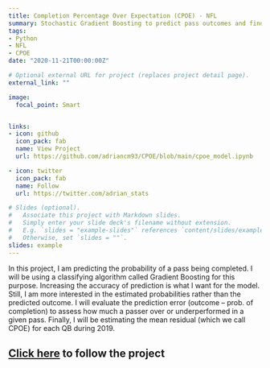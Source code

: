 ```yaml
---
title: Completion Percentage Over Expectation (CPOE) - NFL
summary: Stochastic Gradient Boosting to predict pass outcomes and find completion probability. NFL Analytics.
tags:
- Python
- NFL
- CPOE
date: "2020-11-21T00:00:00Z"

# Optional external URL for project (replaces project detail page).
external_link: ""

image:
  focal_point: Smart


links:
- icon: github
  icon_pack: fab
  name: View Project
  url: https://github.com/adriancm93/CPOE/blob/main/cpoe_model.ipynb

- icon: twitter
  icon_pack: fab
  name: Follow
  url: https://twitter.com/adrian_stats

# Slides (optional).
#   Associate this project with Markdown slides.
#   Simply enter your slide deck's filename without extension.
#   E.g. `slides = "example-slides"` references `content/slides/example-slides.md`.
#   Otherwise, set `slides = ""`.
slides: example
---
```

In this project, I am predicting the probability of a pass being completed. I will be using a classifying algorithm called Gradient Boosting for this purpose. Increasing the accuracy of prediction is what I want for the model. Still, I am more interested in the estimated probabilities rather than the predicted outcome. I will evaluate the prediction error (outcome – prob. of completion) to assess how much a passer over or underperformed in a given pass. Finally, I will be estimating the mean residual (which we call CPOE) for each QB during 2019.

## **[Click here](https://github.com/adriancm93/CPOE/blob/main/cpoe_model.ipynb) to follow the project**
